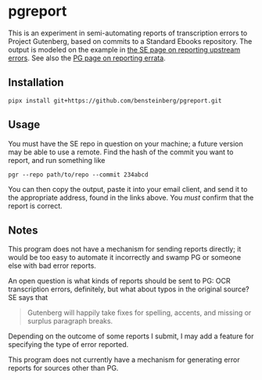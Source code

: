 pgreport
========

This is an experiment in semi-automating reports of transcription
errors to Project Gutenberg, based on commits to a Standard Ebooks
repository. The output is modeled on the example in [the SE page on reporting
upstream
errors](https://standardebooks.org/contribute/report-errors-upstream). See
also the [PG page on reporting
errata](https://gutenberg.org/help/errata.html).

Installation
------------

```
pipx install git+https://github.com/bensteinberg/pgreport.git
```

Usage
-----

You must have the SE repo in question on your machine; a future
version may be able to use a remote. Find the hash of the commit you
want to report, and run something like

```
pgr --repo path/to/repo --commit 234abcd
```

You can then copy the output, paste it into your email client, and
send it to the appropriate address, found in the links above. You
_must_ confirm that the report is correct.

Notes
-----

This program does not have a mechanism for sending reports directly;
it would be too easy to automate it incorrectly and swamp PG or
someone else with bad error reports.

An open question is what kinds of reports should be sent to PG: OCR
transcription errors, definitely, but what about typos in the original
source? SE says that

> Gutenberg will happily take fixes for spelling, accents, and missing
> or surplus paragraph breaks.

Depending on the outcome of some reports I submit, I may add a feature
for specifying the type of error reported.

This program does not currently have a mechanism for generating error
reports for sources other than PG.
